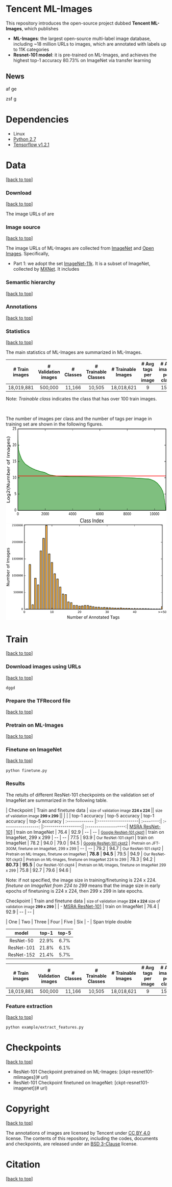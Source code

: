 # Tencent ML-Images

This repository introduces the open-source project dubbed **Tencent ML-Images**, which publishes 
* **ML-Images**: the largest open-source multi-label image database, including ~18 million URLs to images, which are annotated with labels up to 11K categories
* **Resnet-101 model**: it is pre-trained on ML-Images, and achieves the highest top-1 accuracy 80.73% on ImageNet via transfer learning


## News

af ge 

zsf g 

<!---
# Contents

* [Dependencies](#dependencies)

* [Data](#data)
  * [Download](#download)
    * URLs
    * Dictionary and Annotations
  * [Source](#)
  * [Semantic hierarchy](#)
  * [Annotations](#)
  * [Statistics](#)
  
* [Train](#)
  * [Download images using URLs](#)
  * [Prepare the TFRecord file](#)
  * [Pretrain on ML-Images](#)
  * [Finetune on ImageNet](#)
  * [Feature extraction](#)
    * xdg g
    
* [Checkpoints](#)
  * ML-Images checkpoint
  * ImageNet checkpoint

* [Copyright](#)
* [Citations](#)
-->

# Dependencies
  * Linux
  * [Python 2.7](https://www.python.org/)
  * [Tensorflow v1.2.1](https://www.tensorflow.org/install/)

# Data
[[back to top](#)]

### Download
[[back to top](#)]

The image URLs of are 

### Image source
[[back to top](#)]

The image URLs of ML-Images are collected from [ImageNet](http://www.image-net.org/) and [Open Images](https://github.com/openimages/dataset). 
Specifically, 
* Part 1: we adopt the set [ImageNet-11k](http://data.mxnet.io/models/imagenet-11k/). It is a subset of ImageNet, collected by [MXNet](http://mxnet.incubator.apache.org/). It includes 



### Semantic hierarchy
[[back to top](#)]

### Annotations
[[back to top](#)]

### Statistics
[[back to top](#)]

The main statistics of ML-Images are summarized in ML-Images.

                                                      
                                                      
| # Train images  | # Validation images  | # Classes | # Trainable Classes | # Trainable Images | # Avg tags per image |  # Avg images per class |
| :-------------: |:--------------------:| :--------:| :-----------------: |:------------------:| :-------------------:|  :---------------------:|
| 18,019,881      | 500,000              | 11,166    | 10,505              | 18,018,621         |  9    |  1500 |

Note: *Trainable class* indicates the class that has over 100 train images.

<br/>
 
The number of images per class  and the number of tags per image in training set  are shown in the following figures.                    
<img  src="git_images/fig_num_images_per_tag.png" alt="GitHub" title="num images per tag" width="540" height="300" />  <img  src="git_images/fig_num_tags_all_images.png" alt="GitHub" title="num images per tag" width="540" height="300" />


# Train
[[back to top](#)]

### Download images using URLs
[[back to top](#)]

```
dggd
```

### Prepare the TFRecord file
[[back to top](#)]

### Pretrain on ML-Images
[[back to top](#)]

### Finetune on ImageNet
[[back to top](#)]

```
python finetune.py
```

### Results

The retults of different ResNet-101 checkpoints on the validation set of ImageNet are summarized in the following table. 


| Checkpoint | Train and finetune data | <small> size of validation  image **224 x 224** </small> || <small> size of validation  image **299 x 299** </small> ||
|           |            | top-1 accuracy | top-5 accuracy   | top-1 accuracy | top-5 accuracy    |
 :------------- |:--------------------| :--------:| :-----------------: |:------------------:| :-------------------:| 
 [MSRA ResNet-101](https://github.com/KaimingHe/deep-residual-networks)  | train on ImageNet  | 76.4    |  92.9              |   --       |   --  | 
 <small> [Google ResNet-101  ckpt1](https://arxiv.org/abs/1707.02968) </small> | train on ImageNet, 299 x 299 |  --  |  --  | 77.5  | 93.9 |
 <small> Our ResNet-101 ckpt1 </small> | train on ImageNet | 78.2 | 94.0 | 79.0 | 94.5 |
 <small> [Google ResNet-101  ckpt2](https://arxiv.org/abs/1707.02968) </small> | <small> Pretrain on JFT-300M, finetune on ImageNet, 299 x 299 </small> |  --  |  --  | 79.2  | 94.7 |
 <small> Our ResNet-101 ckpt2 </small> | <small> Pretrain on ML-Images, finetune on ImageNet </small> | **78.8** | **94.5** | 79.5 | 94.9 |
 <small> Our ResNet-101 ckpt3 </small> | <small> Pretrain on ML-Images, finetune on ImageNet 224 to 299 </small> | 78.3 | 94.2 | **80.73** | **95.5** | 
 <small> Our ResNet-101 ckpt4 </small> | <small> Pretrain on ML-Images, finetune on ImageNet 299 x 299 </small> | 75.8 | 92.7 | 79.6 | 94.6 | 

Note: if not specified, the image size in training/finetuning is 224 x 224. 
*finetune on ImageNet from 224 to 299* means that the image size in early epochs of finetuning is 224 x 224, then 299 x 299 in late epochs.


 Checkpoint | Train and finetune data | <small> <td colspan=2>size of validation  image **224 x 224** </small>  <small> <td colspan=2>size of validation  image **299 x 299** </small>  |
 | -
 [MSRA ResNet-101](https://github.com/KaimingHe/deep-residual-networks)  | train on ImageNet  | 76.4    |  92.9      |   --       |   --  | 
 
| One    | Two | Three | Four    | Five  | Six 
| -
| Span <td colspan=3>triple  <td colspan=2>double
 
 
  model|top-1|top-5
	:---:|:---:|:---:
	ResNet-50|22.9%|6.7%
	ResNet-101|21.8%|6.1%
	ResNet-152|21.4%|5.7%
 
 
 | # Train images  | # Validation images  | # Classes | # Trainable Classes | # Trainable Images | # Avg tags per image |  # Avg images per class |
| :-------------: |:--------------------:| :--------:| :-----------------: |:------------------:| :-------------------:|  :---------------------:|
| 18,019,881      | 500,000              | 11,166    | 10,505              | 18,018,621         |  9    |  1500 |



### Feature extraction
[[back to top](#)]

```
python example/extract_features.py
```


# Checkpoints
[[back to top](#)]

* ResNet-101 Checkpoint pretrained on ML-Images: [ckpt-resnet101-mlimages](# url)
* ResNet-101 Checkpoint finetuned on ImageNet: [ckpt-resnet101-imagenet](# url)


# Copyright 
[[back to top](#)]

The annotations of images are licensed by Tencent under [CC BY 4.0](https://creativecommons.org/licenses/by/4.0/) license. 
The contents of this repository, including the codes, documents and checkpoints, are released under an [BSD 3-Clause](https://opensource.org/licenses/BSD-3-Clause) license.


# Citation
[[back to top](#)]

